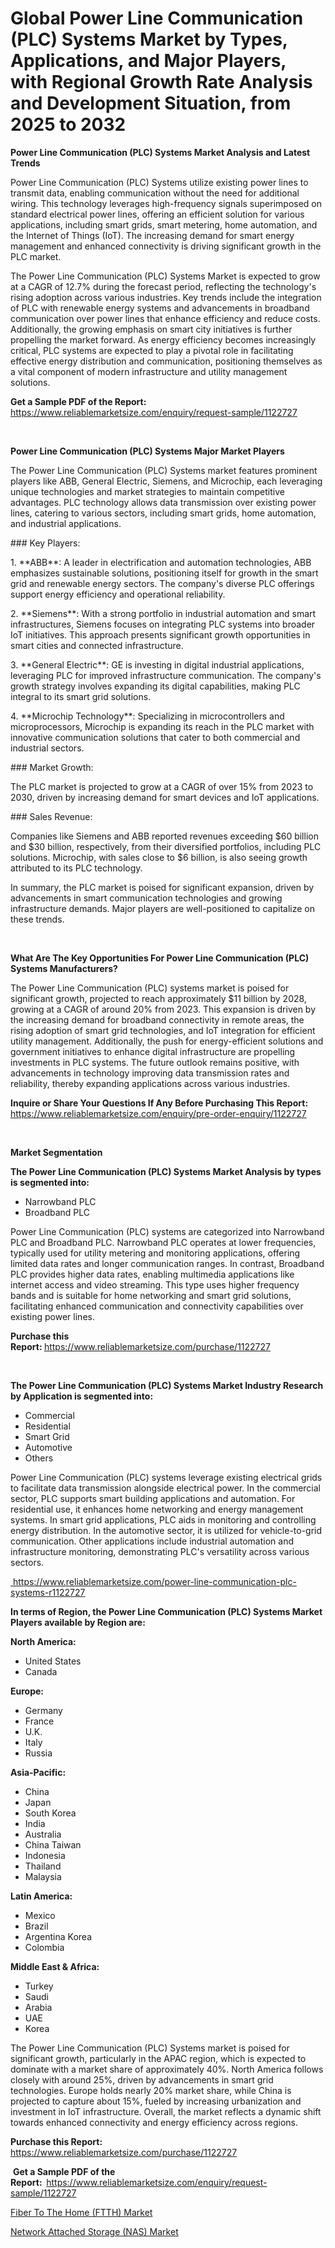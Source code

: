 <p><h1>Global Power Line Communication (PLC) Systems Market by Types, Applications, and Major Players, with Regional Growth Rate Analysis and Development Situation, from 2025 to 2032</h1></p><p><strong>Power Line Communication (PLC) Systems Market Analysis and Latest Trends</strong></p>
<p><p>Power Line Communication (PLC) Systems utilize existing power lines to transmit data, enabling communication without the need for additional wiring. This technology leverages high-frequency signals superimposed on standard electrical power lines, offering an efficient solution for various applications, including smart grids, smart metering, home automation, and the Internet of Things (IoT). The increasing demand for smart energy management and enhanced connectivity is driving significant growth in the PLC market.</p><p>The Power Line Communication (PLC) Systems Market is expected to grow at a CAGR of 12.7% during the forecast period, reflecting the technology's rising adoption across various industries. Key trends include the integration of PLC with renewable energy systems and advancements in broadband communication over power lines that enhance efficiency and reduce costs. Additionally, the growing emphasis on smart city initiatives is further propelling the market forward. As energy efficiency becomes increasingly critical, PLC systems are expected to play a pivotal role in facilitating effective energy distribution and communication, positioning themselves as a vital component of modern infrastructure and utility management solutions.</p></p>
<p><strong>Get a Sample PDF of the Report:&nbsp;</strong> <a href="https://www.reliablemarketsize.com/enquiry/request-sample/1122727?utm_campaign=2095&utm_medium=2&utm_source=Github&utm_content=ia&utm_term=08042025&utm_id=power-line-communication-plc-systems">https://www.reliablemarketsize.com/enquiry/request-sample/1122727</a></p>
<p>&nbsp;</p>
<p><strong>Power Line Communication (PLC) Systems Major Market Players</strong></p>
<p><p>The Power Line Communication (PLC) Systems market features prominent players like ABB, General Electric, Siemens, and Microchip, each leveraging unique technologies and market strategies to maintain competitive advantages. PLC technology allows data transmission over existing power lines, catering to various sectors, including smart grids, home automation, and industrial applications.</p><p>### Key Players:</p><p>1. **ABB**: A leader in electrification and automation technologies, ABB emphasizes sustainable solutions, positioning itself for growth in the smart grid and renewable energy sectors. The company's diverse PLC offerings support energy efficiency and operational reliability.</p><p>2. **Siemens**: With a strong portfolio in industrial automation and smart infrastructures, Siemens focuses on integrating PLC systems into broader IoT initiatives. This approach presents significant growth opportunities in smart cities and connected infrastructure.</p><p>3. **General Electric**: GE is investing in digital industrial applications, leveraging PLC for improved infrastructure communication. The company's growth strategy involves expanding its digital capabilities, making PLC integral to its smart grid solutions.</p><p>4. **Microchip Technology**: Specializing in microcontrollers and microprocessors, Microchip is expanding its reach in the PLC market with innovative communication solutions that cater to both commercial and industrial sectors.</p><p>### Market Growth:</p><p>The PLC market is projected to grow at a CAGR of over 15% from 2023 to 2030, driven by increasing demand for smart devices and IoT applications. </p><p>### Sales Revenue:</p><p>Companies like Siemens and ABB reported revenues exceeding $60 billion and $30 billion, respectively, from their diversified portfolios, including PLC solutions. Microchip, with sales close to $6 billion, is also seeing growth attributed to its PLC technology.</p><p>In summary, the PLC market is poised for significant expansion, driven by advancements in smart communication technologies and growing infrastructure demands. Major players are well-positioned to capitalize on these trends.</p></p>
<p>&nbsp;</p>
<p><strong>What Are The Key Opportunities For Power Line Communication (PLC) Systems Manufacturers?</strong></p>
<p><p>The Power Line Communication (PLC) systems market is poised for significant growth, projected to reach approximately $11 billion by 2028, growing at a CAGR of around 20% from 2023. This expansion is driven by the increasing demand for broadband connectivity in remote areas, the rising adoption of smart grid technologies, and IoT integration for efficient utility management. Additionally, the push for energy-efficient solutions and government initiatives to enhance digital infrastructure are propelling investments in PLC systems. The future outlook remains positive, with advancements in technology improving data transmission rates and reliability, thereby expanding applications across various industries.</p></p>
<p><strong>Inquire or Share Your Questions If Any Before Purchasing This Report:</strong> <a href="https://www.reliablemarketsize.com/enquiry/pre-order-enquiry/1122727?utm_campaign=2095&utm_medium=2&utm_source=Github&utm_content=ia&utm_term=08042025&utm_id=power-line-communication-plc-systems">https://www.reliablemarketsize.com/enquiry/pre-order-enquiry/1122727</a></p>
<p>&nbsp;</p>
<p><strong>Market Segmentation</strong></p>
<p><strong>The Power Line Communication (PLC) Systems Market Analysis by types is segmented into:</strong></p>
<p><ul><li>Narrowband PLC</li><li>Broadband PLC</li></ul></p>
<p><p>Power Line Communication (PLC) systems are categorized into Narrowband PLC and Broadband PLC. Narrowband PLC operates at lower frequencies, typically used for utility metering and monitoring applications, offering limited data rates and longer communication ranges. In contrast, Broadband PLC provides higher data rates, enabling multimedia applications like internet access and video streaming. This type uses higher frequency bands and is suitable for home networking and smart grid solutions, facilitating enhanced communication and connectivity capabilities over existing power lines.</p></p>
<p><strong>Purchase this Report:&nbsp;</strong><a href="https://www.reliablemarketsize.com/purchase/1122727?utm_campaign=2095&utm_medium=2&utm_source=Github&utm_content=ia&utm_term=08042025&utm_id=power-line-communication-plc-systems">https://www.reliablemarketsize.com/purchase/1122727</a></p>
<p>&nbsp;</p>
<p><strong>The Power Line Communication (PLC) Systems Market Industry Research by Application is segmented into:</strong></p>
<p><ul><li>Commercial</li><li>Residential</li><li>Smart Grid</li><li>Automotive</li><li>Others</li></ul></p>
<p><p>Power Line Communication (PLC) systems leverage existing electrical grids to facilitate data transmission alongside electrical power. In the commercial sector, PLC supports smart building applications and automation. For residential use, it enhances home networking and energy management systems. In smart grid applications, PLC aids in monitoring and controlling energy distribution. In the automotive sector, it is utilized for vehicle-to-grid communication. Other applications include industrial automation and infrastructure monitoring, demonstrating PLC's versatility across various sectors.</p></p>
<p><a href="https://www.reliablemarketsize.com/power-line-communication-plc-systems-r1122727?utm_campaign=2095&utm_medium=2&utm_source=Github&utm_content=ia&utm_term=08042025&utm_id=power-line-communication-plc-systems">&nbsp;https://www.reliablemarketsize.com/power-line-communication-plc-systems-r1122727</a></p>
<p><strong>In terms of Region, the Power Line Communication (PLC) Systems Market Players available by Region are:</strong></p>
<p>
    <p> <strong> North America: </strong>
        <ul>
            <li>United States</li>
            <li>Canada</li>
        </ul>
        </p> 
    <p> <strong> Europe: </strong>
        <ul>
            <li>Germany</li>
            <li>France</li>
            <li>U.K.</li>
            <li>Italy</li>
            <li>Russia</li>
        </ul>
        </p> 
    <p> <strong> Asia-Pacific: </strong>
        <ul>
            <li>China</li>
            <li>Japan</li>
            <li>South Korea</li>
            <li>India</li>
            <li>Australia</li>
            <li>China Taiwan</li>
            <li>Indonesia</li>
            <li>Thailand</li>
            <li>Malaysia</li>
        </ul>
        </p> 
    <p> <strong> Latin America: </strong>
        <ul>
            <li>Mexico</li>
            <li>Brazil</li>
            <li>Argentina Korea</li>
            <li>Colombia</li>
        </ul>
        </p> 
    <p> <strong> Middle East & Africa: </strong>
        <ul>
            <li>Turkey</li>
            <li>Saudi</li>
            <li>Arabia</li>
            <li>UAE</li>
            <li>Korea</li>
        </ul>
    </p>
    </p>
<p><p>The Power Line Communication (PLC) Systems market is poised for significant growth, particularly in the APAC region, which is expected to dominate with a market share of approximately 40%. North America follows closely with around 25%, driven by advancements in smart grid technologies. Europe holds nearly 20% market share, while China is projected to capture about 15%, fueled by increasing urbanization and investment in IoT infrastructure. Overall, the market reflects a dynamic shift towards enhanced connectivity and energy efficiency across regions.</p></p>
<p><strong>Purchase this Report: </strong><a href="https://www.reliablemarketsize.com/purchase/1122727?utm_campaign=2095&utm_medium=2&utm_source=Github&utm_content=ia&utm_term=08042025&utm_id=power-line-communication-plc-systems">https://www.reliablemarketsize.com/purchase/1122727</a></p>
<p>&nbsp;<strong>Get a Sample PDF of the Report:&nbsp;&nbsp;</strong><a href="https://www.reliablemarketsize.com/enquiry/request-sample/1122727?utm_campaign=2095&utm_medium=2&utm_source=Github&utm_content=ia&utm_term=08042025&utm_id=power-line-communication-plc-systems">https://www.reliablemarketsize.com/enquiry/request-sample/1122727</a></p>
<p><strong></strong></p>
<p><p><a href="https://github.com/nicoletavirag/Market-Research-Report-List-5/blob/main/fiber-to-the-home-ftth-market.md?utm_campaign=2095&utm_medium=2&utm_source=Github&utm_content=ia&utm_term=08042025&utm_id=power-line-communication-plc-systems">Fiber To The Home (FTTH) Market</a></p><p><a href="https://github.com/gulaimolin/Market-Research-Report-List-7/blob/main/network-attached-storage-nas-market.md?utm_campaign=2095&utm_medium=2&utm_source=Github&utm_content=ia&utm_term=08042025&utm_id=power-line-communication-plc-systems">Network Attached Storage (NAS) Market</a></p></p>